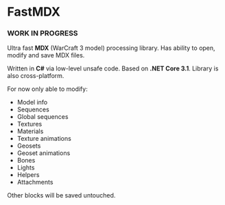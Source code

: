 # FastMDX

### WORK IN PROGRESS

Ultra fast **MDX** (WarCraft 3 model) processing library. Has ability to open, modify and save MDX files.

Written in **C#** via low-level unsafe code. Based on **.NET Core 3.1**. Library is also cross-platform.

For now only able to modify:
- Model info
- Sequences
- Global sequences
- Textures
- Materials
- Texture animations
- Geosets
- Geoset animations
- Bones
- Lights
- Helpers
- Attachments

Other blocks will be saved untouched.
